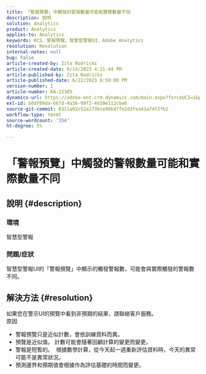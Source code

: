 ```yaml
---
title: 「警報預覽」中觸發的警報數量可能和實際數量不同
description: 說明
solution: Analytics
product: Analytics
applies-to: Analytics
keywords: KCS、警報預覽、智慧型警報UI、Adobe Analytics
resolution: Resolution
internal-notes: null
bug: false
article-created-by: Zita Rodricks
article-created-date: 6/14/2023 4:21:44 PM
article-published-by: Zita Rodricks
article-published-date: 6/22/2023 8:59:00 PM
version-number: 1
article-number: KA-22305
dynamics-url: https://adobe-ent.crm.dynamics.com/main.aspx?forceUCI=1&pagetype=entityrecord&etn=knowledgearticle&id=76121687-cf0a-ee11-8f6e-6045bd006239
exl-id: b0df09da-667d-4a36-99f2-4d19e112cbe6
source-git-commit: 0311a02c52a273bce96b47fe2d3fea41a74f2fb2
workflow-type: tm+mt
source-wordcount: '154'
ht-degree: 5%

---
```


# 「警報預覽」中觸發的警報數量可能和實際數量不同

## 說明 {#description}


### 環境

智慧型警報



### <b>問題/症狀</b>

智慧型警報UI的「警報預覽」中顯示的觸發警報數，可能會與實際觸發的警報數不同。






## 解決方法 {#resolution}


如果您在警示UI的預覽中看到非預期的結果，請聯絡客戶服務。
<br>原因<br>
- 警報預覽只是近似計數，會依訓練資料而異。
- 預覽是近似值。 計數可能會隨著回顧計算的變更而變更。
- 警報是短暫的。  根據數學計算，從今天起一週重新評估資料時，今天的異常可能不是異常狀況。
- 預測邊界和預期值會根據作為評估基礎的時間而變更。
